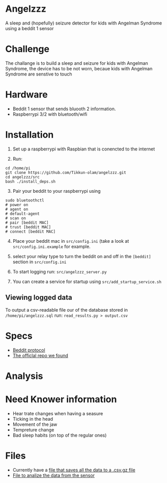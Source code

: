 # Angelzzz
A sleep and (hopefully) seizure detector for kids with Angelman Syndrome using a beddit 1 sensor

# Challenge
The challange is to build a sleep and seizure for kids with Angelman Syndrome, the device has to be not worn, becaue kids with Angelman Syndrome are senstive to touch

# Hardware
* Beddit 1 sensor that sends bluooth 2 information. 
* Raspberrypi 3/2 with bluetooth/wifi

# Installation
1) Set up a raspberrypi with Raspbian that is conencted to the internet

2) Run:

~~~
cd /home/pi
git clone https://github.com/Tikkun-olam/angelzzz.git
cd angelzzz/src
bash ./install_deps.sh
~~~

3) Pair your beddit to your raspberrypi using

~~~
sudo bluetoothctl 
# power on
# agent on
# default-agent
# scan on
# pair [beddit MAC]
# trust [beddit MAC]
# connect [beddit MAC]
~~~

4) Place your beddit mac in ``src/config.ini`` (take a look at ``src/config.ini.example`` for example.

5) select your relay type to turn the beddit on and off in the ``[beddit]`` section in ``src/config.ini``

6) To start logging run: ``src/angelzzz_server.py``

7) You can create a service for startup using ``src/add_startup_service.sh``

## Viewing logged data
To output a csv-readable file our of the database stored in ``/home/pi/angelzzz.sql`` run:
``read_results.py > output.csv``

# Specs
* [Beddit protocol](https://github.com/sliedes/beddit-driver/blob/master/protocol.txt)
* [The officlal repo we found](https://github.com/beddit/beddit-python-bt)

# Analysis

# Need Knower information
* Hear trate changes when having a seasure
* Ticking in the head
* Movement of the jaw
* Tempreture change
* Bad sleep habits (on top of the regular ones)


# Files
* Currently have a [file that saves all the data to a .csv.gz file](https://github.com/Tikkun-olam/angelzzz/blob/devel/src/bedditbt.py)
* [File to analize the data from the sensor](https://github.com/Tikkun-olam/angelzzz/blob/devel/src/analize_events.py)
